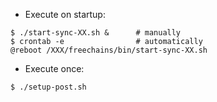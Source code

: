 - Execute on startup:

```
$ ./start-sync-XX.sh &      # manually
$ crontab -e                # automatically
@reboot /XXX/freechains/bin/start-sync-XX.sh
```

- Execute once:

```
$ ./setup-post.sh
```
